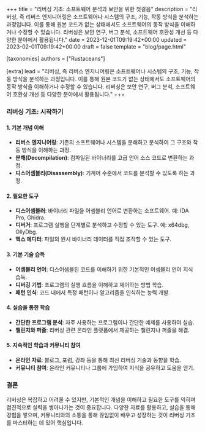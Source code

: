 +++
title = "리버싱 기초: 소프트웨어 분석과 보안을 위한 첫걸음"
description = "리버싱, 즉 리버스 엔지니어링은 소프트웨어나 시스템의 구조, 기능, 작동 방식을 분석하는 과정입니다. 이를 통해 원본 코드가 없는 상태에서도 소프트웨어의 동작 방식을 이해하거나 수정할 수 있습니다. 리버싱은 보안 연구, 버그 분석, 소프트웨어 호환성 개선 등 다양한 분야에서 활용됩니다."
date = 2023-12-01T09:19:42+00:00
updated = 2023-02-01T09:19:42+00:00
draft = false
template = "blog/page.html"

[taxonomies]
authors = ["Rustaceans"]

[extra]
lead = "리버싱, 즉 리버스 엔지니어링은 소프트웨어나 시스템의 구조, 기능, 작동 방식을 분석하는 과정입니다. 이를 통해 원본 코드가 없는 상태에서도 소프트웨어의 동작 방식을 이해하거나 수정할 수 있습니다. 리버싱은 보안 연구, 버그 분석, 소프트웨어 호환성 개선 등 다양한 분야에서 활용됩니다."
+++

### 리버싱 기초: 시작하기

#### 1. 기본 개념 이해

- **리버스 엔지니어링**: 기존의 소프트웨어나 시스템을 분해하고 분석하여 그 구조와 작동 방식을 이해하는 과정.
- **분해(Decompilation)**: 컴파일된 바이너리를 고급 언어 소스 코드로 변환하는 과정.
- **디스어셈블리(Disassembly)**: 기계어 수준에서 코드를 분석할 수 있도록 하는 과정.

#### 2. 필요한 도구

- **디스어셈블러**: 바이너리 파일을 어셈블리 언어로 변환하는 소프트웨어. 예: IDA Pro, Ghidra.
- **디버거**: 프로그램 실행을 단계별로 분석하고 수정할 수 있는 도구. 예: x64dbg, OllyDbg.
- **헥스 에디터**: 파일의 원시 바이너리 데이터를 직접 조작할 수 있는 도구.

#### 3. 기본 기술 습득

- **어셈블리 언어**: 디스어셈블된 코드를 이해하기 위한 기본적인 어셈블리 언어 지식 습득.
- **디버깅 기법**: 프로그램의 실행 흐름을 이해하고 제어하는 방법 학습.
- **패턴 인식**: 코드 내에서 특정 패턴이나 알고리즘을 인식하는 능력 개발.

#### 4. 실습을 통한 학습

- **간단한 프로그램 분석**: 자주 사용하는 프로그램이나 간단한 예제를 사용하여 실습.
- **챌린지와 퍼즐**: 리버싱 관련 온라인 플랫폼에서 제공하는 챌린지나 퍼즐을 해결.

#### 5. 지속적인 학습과 커뮤니티 참여

- **온라인 자료**: 블로그, 포럼, 강좌 등을 통해 최신 리버싱 기술과 동향을 학습.
- **커뮤니티 참여**: 온라인 커뮤니티나 그룹에 가입하여 지식을 공유하고 도움을 얻기.

### 결론

리버싱은 복잡하고 어려울 수 있지만, 기본적인 개념을 이해하고 필요한 도구를 익히며 점진적으로 실력을 쌓아나가는 것이 중요합니다. 다양한 자료를 활용하고, 실습을 통해 경험을 쌓으며, 커뮤니티와의 소통을 통해 끊임없이 배우고 성장하는 것이 리버싱 기초를 마스터하는 데 있어 핵심입니다.
